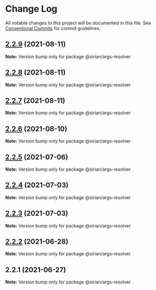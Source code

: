 # Change Log

All notable changes to this project will be documented in this file.
See [Conventional Commits](https://conventionalcommits.org) for commit guidelines.

## [2.2.9](https://github.com/sirian/js/compare/@sirian/args-resolver@2.2.8...@sirian/args-resolver@2.2.9) (2021-08-11)

**Note:** Version bump only for package @sirian/args-resolver





## [2.2.8](https://github.com/sirian/js/compare/@sirian/args-resolver@2.2.7...@sirian/args-resolver@2.2.8) (2021-08-11)

**Note:** Version bump only for package @sirian/args-resolver





## [2.2.7](https://github.com/sirian/js/compare/@sirian/args-resolver@2.2.6...@sirian/args-resolver@2.2.7) (2021-08-11)

**Note:** Version bump only for package @sirian/args-resolver





## [2.2.6](https://github.com/sirian/js/compare/@sirian/args-resolver@2.2.5...@sirian/args-resolver@2.2.6) (2021-08-10)

**Note:** Version bump only for package @sirian/args-resolver





## [2.2.5](https://github.com/sirian/js/compare/@sirian/args-resolver@2.2.4...@sirian/args-resolver@2.2.5) (2021-07-06)

**Note:** Version bump only for package @sirian/args-resolver





## [2.2.4](https://github.com/sirian/js/compare/@sirian/args-resolver@2.2.3...@sirian/args-resolver@2.2.4) (2021-07-03)

**Note:** Version bump only for package @sirian/args-resolver





## [2.2.3](https://github.com/sirian/js/compare/@sirian/args-resolver@2.2.2...@sirian/args-resolver@2.2.3) (2021-07-03)

**Note:** Version bump only for package @sirian/args-resolver





## [2.2.2](https://github.com/sirian/js/compare/@sirian/args-resolver@2.2.1...@sirian/args-resolver@2.2.2) (2021-06-28)

**Note:** Version bump only for package @sirian/args-resolver





## 2.2.1 (2021-06-27)

**Note:** Version bump only for package @sirian/args-resolver
